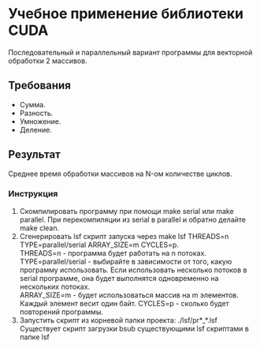 # Учебное применение библиотеки CUDA
Последовательный и параллельный вариант программы для векторной обработки 2 массивов.

## Требования
- Сумма.
- Разность.
- Умножение.
- Деление.

## Результат
Среднее время обработки массивов на N-ом количестве циклов.

### Инструкция
1. Скомпилировать программу при помощи make serial или make parallel. При перекомпиляции из serial в parallel и обратно делайте make clean.
2. Сгенерировать lsf скрипт запуска через make lsf THREADS=n TYPE=parallel/serial ARRAY_SIZE=m CYCLES=p.  
  THREADS=n - программа будет работать на n потоках.  
  TYPE=parallel/serial - выбирайте в зависимости от того, какую программу использовать. Если использовать несколько потоков в serial программе, она будет выполнятся одновременно на нескольких потоках.  
  ARRAY_SIZE=m - будет использоваться массив на m элементов. Каждый элемент весит один байт.
  CYCLES=p - сколько будет повторений программы.
3. Запустить скрипт из корневой папки проекта: ./lsf/pr*_*.lsf  
  Существует скрипт загрузки bsub существующими lsf скриптами в папке lsf
